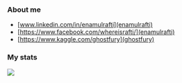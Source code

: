 ### About me
  * [www.linkedin.com/in/enamulrafti](enamulrafti)
  * [https://www.facebook.com/whereisrafti/](enamulrafti)
  * [https://www.kaggle.com/ghostfury](ghostfury)

### My stats
<img src="https://github-readme-stats.vercel.app/api?username=enamulrafti&&show_icons=true&title_color=ffffff&icon_color=bb2acf&text_color=daf7dc&bg_color=151515">
